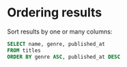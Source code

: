 # Ordering results

Sort results by one or many columns:
```sql
SELECT name, genre, published_at
FROM titles
ORDER BY genre ASC, published_at DESC
```

